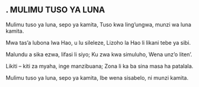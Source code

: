 ## . MULIMU TUSO YA LUNA

Mulimu tuso ya luna, sepo ya kamita,
Tuso kwa ling’ungwa, munzi wa luna kamita.


Mwa tas’a lubona lwa Hao, u lu sileleze,
Lizoho la Hao li likani tebe ya sibi.


Malundu a sika ezwa, lifasi li siyo;
Ku zwa kwa simuluho, Wena unz’o liten’.


Likiti – kiti za myaha, inge manzibuana;
Zona li ka ba sina masa ha patalala.


Mulimu tuso ya luna, sepo ya kamita,
Ibe wena sisabelo, ni munzi kamita.

